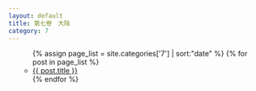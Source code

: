 ```yaml
---
layout: default
title: 第七卷　大陆
category: 7
---
```

<ul>
  <ul>
    {% assign page_list = site.categories['7'] | sort:"date" %}
    {% for post in page_list %}
      <li><a href="{{ post.url | relative_url }}">{{ post.title }}</a></li>
    {% endfor %}
  </ul>
</ul>

